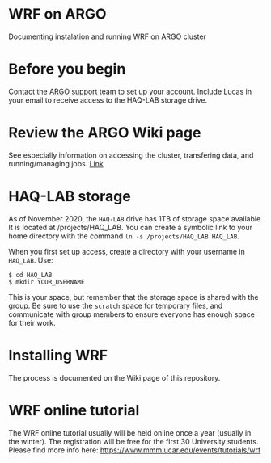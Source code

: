 # WRF on ARGO
Documenting instalation and running WRF on ARGO cluster

# Before you begin
Contact the [ARGO support team](orcadmin@gmu.edu) to set up your account. Include Lucas in your email to receive access to the HAQ-LAB storage drive.

# Review the ARGO Wiki page
See especially information on accessing the cluster, transfering data, and running/managing jobs. [Link](http://wiki.orc.gmu.edu/index.php/Main_Page)

# HAQ-LAB storage
As of November 2020, the `HAQ-LAB` drive has 1TB of storage space available. It is located at /projects/HAQ_LAB. You can create a symbolic link to your home directory with the command `ln -s /projects/HAQ_LAB HAQ_LAB`.

When you first set up access, create a directory with your username in `HAQ_LAB`. Use: 
```
$ cd HAQ_LAB
$ mkdir YOUR_USERNAME
```

This is your space, but remember that the storage space is shared with the group. Be sure to use the `scratch` space for temporary files, and communicate with group members to ensure everyone has enough space for their work.

# Installing WRF
The process is documented on the Wiki page of this repository.

# WRF online tutorial
The WRF online tutorial usually will be held online once a year (usually in the winter). The registration will be free for the first 30 University students. Please find more info here: https://www.mmm.ucar.edu/events/tutorials/wrf 
